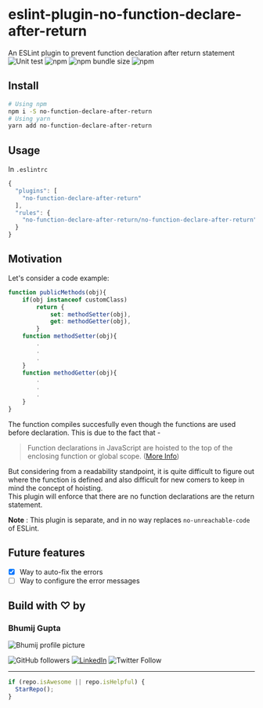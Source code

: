 # eslint-plugin-no-function-declare-after-return

An ESLint plugin to prevent function declaration after return statement  
![Unit test](https://github.com/bhumijgupta/eslint-plugin-no-function-declare-after-return/workflows/Unit%20test/badge.svg) ![npm](https://img.shields.io/npm/dm/eslint-plugin-no-function-declare-after-return) ![npm bundle size](https://img.shields.io/bundlephobia/min/eslint-plugin-no-function-declare-after-return) ![npm](https://img.shields.io/npm/v/eslint-plugin-no-function-declare-after-return)

## Install

```bash
# Using npm
npm i -S no-function-declare-after-return
# Using yarn
yarn add no-function-declare-after-return
```

## Usage

In `.eslintrc`

```javascript
{
  "plugins": [
    "no-function-declare-after-return"
  ],
  "rules": {
    "no-function-declare-after-return/no-function-declare-after-return": 2
  }
}
```

## Motivation

Let's consider a code example:

```javascript
function publicMethods(obj){
    if(obj instanceof customClass)
        return {
            set: methodSetter(obj),
            get: methodGetter(obj),
        }
    function methodSetter(obj){
        .
        .
        .
    }
    function methodGetter(obj){
        .
        .
        .
    }
}
```

The function compiles succesfully even though the functions are used before declaration. This is due to the fact that -

> Function declarations in JavaScript are hoisted to the top of the enclosing function or global scope. ([More Info](https://developer.mozilla.org/en-US/docs/Web/JavaScript/Reference/Statements/function))

But considering from a readability standpoint, it is quite difficult to figure out where the function is defined and also difficult for new comers to keep in mind the concept of hoisting.  
This plugin will enforce that there are no function declarations are the return statement.

**Note** : This plugin is separate, and in no way replaces `no-unreachable-code` of ESLint.

## Future features

- [x] Way to auto-fix the errors
- [ ] Way to configure the error messages

## Build with ♡ by

### Bhumij Gupta

<img src="https://avatars.githubusercontent.com/bhumijgupta?size=200" alt="Bhumij profile picture">

![GitHub followers](https://img.shields.io/github/followers/bhumijgupta?label=Follow&style=social) [![LinkedIn](https://img.shields.io/static/v1.svg?label=connect&message=@bhumijgupta&color=success&logo=linkedin&style=flat&logoColor=white)](https://www.linkedin.com/in/bhumijgupta/) ![Twitter Follow](https://img.shields.io/twitter/follow/bhumijgupta?style=social)

---

```javascript
if (repo.isAwesome || repo.isHelpful) {
  StarRepo();
}
```
